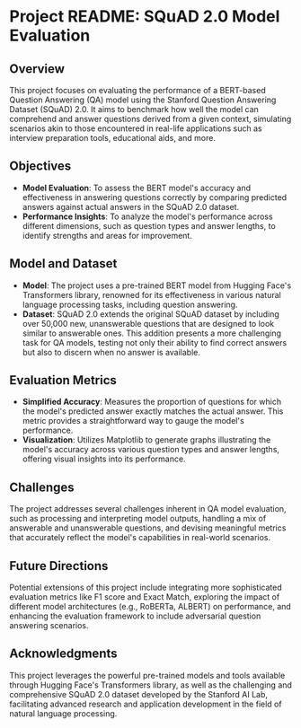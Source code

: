 # Project README: SQuAD 2.0 Model Evaluation

## Overview

This project focuses on evaluating the performance of a BERT-based Question Answering (QA) model using the Stanford Question Answering Dataset (SQuAD) 2.0. It aims to benchmark how well the model can comprehend and answer questions derived from a given context, simulating scenarios akin to those encountered in real-life applications such as interview preparation tools, educational aids, and more.

## Objectives

- **Model Evaluation**: To assess the BERT model's accuracy and effectiveness in answering questions correctly by comparing predicted answers against actual answers in the SQuAD 2.0 dataset.
- **Performance Insights**: To analyze the model's performance across different dimensions, such as question types and answer lengths, to identify strengths and areas for improvement.

## Model and Dataset

- **Model**: The project uses a pre-trained BERT model from Hugging Face's Transformers library, renowned for its effectiveness in various natural language processing tasks, including question answering.
- **Dataset**: SQuAD 2.0 extends the original SQuAD dataset by including over 50,000 new, unanswerable questions that are designed to look similar to answerable ones. This addition presents a more challenging task for QA models, testing not only their ability to find correct answers but also to discern when no answer is available.

## Evaluation Metrics

- **Simplified Accuracy**: Measures the proportion of questions for which the model's predicted answer exactly matches the actual answer. This metric provides a straightforward way to gauge the model's performance.
- **Visualization**: Utilizes Matplotlib to generate graphs illustrating the model's accuracy across various question types and answer lengths, offering visual insights into its performance.

## Challenges

The project addresses several challenges inherent in QA model evaluation, such as processing and interpreting model outputs, handling a mix of answerable and unanswerable questions, and devising meaningful metrics that accurately reflect the model's capabilities in real-world scenarios.

## Future Directions

Potential extensions of this project include integrating more sophisticated evaluation metrics like F1 score and Exact Match, exploring the impact of different model architectures (e.g., RoBERTa, ALBERT) on performance, and enhancing the evaluation framework to include adversarial question answering scenarios.

## Acknowledgments

This project leverages the powerful pre-trained models and tools available through Hugging Face's Transformers library, as well as the challenging and comprehensive SQuAD 2.0 dataset developed by the Stanford AI Lab, facilitating advanced research and application development in the field of natural language processing.